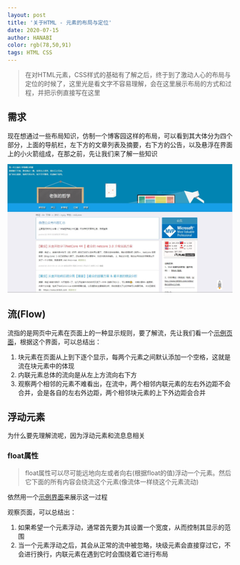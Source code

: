 ```yaml
---
layout: post
title: '关于HTML - 元素的布局与定位'
date: 2020-07-15
author: HANABI
color: rgb(78,50,91)
tags: HTML CSS
---
```


> 在对HTML元素，CSS样式的基础有了解之后，终于到了激动人心的布局与定位的时候了，这里光是看文字不容易理解，会在这里展示布局的方式和过程，并把示例直接写在这里



## 需求

现在想通过一些布局知识，仿制一个博客园这样的布局，可以看到其大体分为四个部分，上面的导航栏，左下方的文章列表及摘要，右下方的公告，以及悬浮在界面上的小火箭组成，在那之前，先让我们来了解一些知识

![](/assets/img/html-2.JPG)

## 流(Flow)

流指的是网页中元素在页面上的一种显示规则，要了解流，先让我们看一个[示例页面](/assets/sample/Flow.html)，根据这个界面，可以总结出：

1. 块元素在页面从上到下逐个显示，每两个元素之间默认添加一个空格，这就是流在块元素中的体现
2. 内联元素总体的流向是从左上方流向右下方
3. 观察两个相邻的元素不难看出，在流中，两个相邻内联元素的左右外边距不会合并，会是各自的左右外边距，两个相邻块元素的上下外边距会合并



## 浮动元素

为什么要先理解流呢，因为浮动元素和流息息相关

### float属性

> float属性可以尽可能远地向左或者向右(根据float的值)浮动一个元素。然后它下面的所有内容会绕流这个元素(像流体一样绕这个元素流动)

依然用一个[示例界面](/assets/sample/float.html)来展示这一过程

观察页面，可以总结出：
1.	如果希望一个元素浮动，通常首先要为其设置一个宽度，从而控制其显示的范围
2.	当一个元素浮动之后，其会从正常的流中被忽略，块级元素会直接穿过它，不会进行换行，内联元素在遇到它时会围绕着它进行布局

